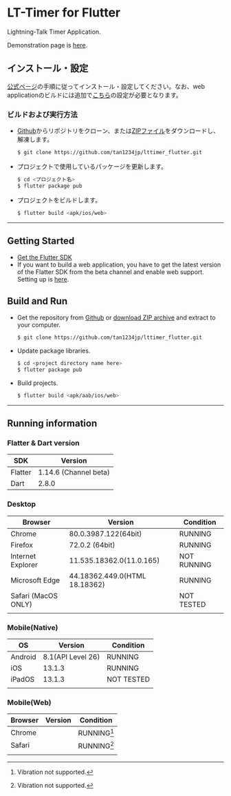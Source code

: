 # LT-Timer for Flutter

Lightning-Talk Timer Application.

Demonstration page is [here](https://tan1234jp.github.io/).

## インストール・設定

[公式ページ](https://flutter.dev/docs/get-started/install)の手順に従ってインストール・設定してください。なお、web applicationのビルドには追加で[こちら](https://flutter.dev/docs/get-started/web)の設定が必要となります。

### ビルドおよび実行方法

- [Github](https://github.com/tan1234jp/lttimer_flutter)からリポジトリをクローン、または[ZIPファイル](https://github.com/tan1234jp/lttimer_flutter/archive/master.zip)をダウンロードし、解凍します。

  ```sh
  $ git clone https://github.com/tan1234jp/lttimer_flutter.git
  ```

- プロジェクトで使用しているパッケージを更新します。

  ```sh
  $ cd <プロジェクト名>
  $ flutter package pub
  ```

- プロジェクトをビルドします。

  ```sh
  $ flutter build <apk/ios/web>
  ```

  

------

## Getting Started

- [Get the Flutter SDK](https://flutter.dev/docs/get-started/install)
- If you want to build a web application, you have to get the latest version of the Flatter SDK from the beta channel and enable web support. Setting up is [here](https://flutter.dev/docs/get-started/web).

## Build and Run

- Get the repository from [Github](https://github.com/tan1234jp/lttimer_flutter) or [download ZIP archive](https://github.com/tan1234jp/lttimer_flutter/archive/master.zip) and extract to your computer.

  ```sh
  $ git clone https://github.com/tan1234jp/lttimer_flutter.git
  ```

- Update package libraries.

  ```sh
  $ cd <project directory name here>
  $ flutter package pub
  ```

- Build projects.

  ```sh
  $ flutter build <apk/aab/ios/web>
  ```

------

## Running information

### Flatter & Dart version

| SDK  | Version |
|---|---|
| Flatter  | 1.14.6 (Channel beta)|
| Dart | 2.8.0|

### Desktop

| Browser             | Version                       | Condition  |
| ------------------- | ----------------------------- | ---------- |
| Chrome              | 80.0.3987.122(64bit)          | RUNNING    |
| Firefox             | 72.0.2 (64bit)                | RUNNING |
| Internet Explorer   | 11.535.18362.0(11.0.165)      | NOT RUNNING |
| Microsoft Edge      | 44.18362.449.0(HTML 18.18362) | RUNNING |
| Safari (MacOS ONLY) |                               | NOT TESTED |
|                     |                               |            |

### Mobile(Native)

| OS      | Version           | Condition  |
| ------- | ----------------- | ---------- |
| Android | 8.1(API Level 26) | RUNNING    |
| iOS     | 13.1.3            | RUNNING |
| iPadOS  | 13.1.3            | NOT TESTED |
|         |                   |            |

### Mobile(Web)

| Browser | Version | Condition  |
| ------- | ------- | ---------- |
| Chrome  |         | RUNNING[^1] |
| Safari  |         | RUNNING[^1] |
|         |         |            |

[^1]: Vibration not supported.
